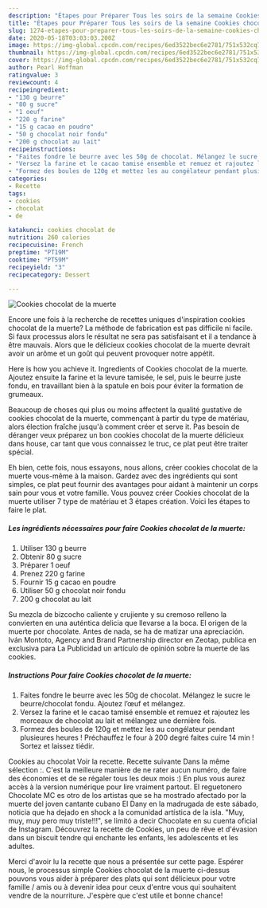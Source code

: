 ```yaml
---
description: "Étapes pour Préparer Tous les soirs de la semaine Cookies chocolat de la muerte"
title: "Étapes pour Préparer Tous les soirs de la semaine Cookies chocolat de la muerte"
slug: 1274-etapes-pour-preparer-tous-les-soirs-de-la-semaine-cookies-chocolat-de-la-muerte
date: 2020-05-18T03:03:03.200Z
image: https://img-global.cpcdn.com/recipes/6ed3522bec6e2781/751x532cq70/cookies-chocolat-de-la-muerte-photo-principale-de-la-recette.jpg
thumbnail: https://img-global.cpcdn.com/recipes/6ed3522bec6e2781/751x532cq70/cookies-chocolat-de-la-muerte-photo-principale-de-la-recette.jpg
cover: https://img-global.cpcdn.com/recipes/6ed3522bec6e2781/751x532cq70/cookies-chocolat-de-la-muerte-photo-principale-de-la-recette.jpg
author: Pearl Hoffman
ratingvalue: 3
reviewcount: 4
recipeingredient:
- "130 g beurre"
- "80 g sucre"
- "1 oeuf"
- "220 g farine"
- "15 g cacao en poudre"
- "50 g chocolat noir fondu"
- "200 g chocolat au lait"
recipeinstructions:
- "Faites fondre le beurre avec les 50g de chocolat. Mélangez le sucre le beurre/chocolat fondu. Ajoutez l’œuf et mélangez."
- "Versez la farine et le cacao tamisé ensemble et remuez et rajoutez les morceaux de chocolat au lait et mélangez une dernière fois."
- "Formez des boules de 120g et mettez les au congélateur pendant plusieures heures ! Préchauffez le four à 200 degré faites cuire 14 min ! Sortez et laissez tiédir."
categories:
- Recette
tags:
- cookies
- chocolat
- de

katakunci: cookies chocolat de 
nutrition: 260 calories
recipecuisine: French
preptime: "PT19M"
cooktime: "PT59M"
recipeyield: "3"
recipecategory: Dessert

---
```



![Cookies chocolat de la muerte](https://img-global.cpcdn.com/recipes/6ed3522bec6e2781/751x532cq70/cookies-chocolat-de-la-muerte-photo-principale-de-la-recette.jpg)

Encore une fois à la recherche de recettes uniques d'inspiration cookies chocolat de la muerte? La méthode de fabrication est pas difficile ni facile. Si faux processus alors le résultat ne sera pas satisfaisant et il a tendance à être mauvais. Alors que le délicieux cookies chocolat de la muerte devrait avoir un arôme et un goût qui peuvent provoquer notre appétit.

Here is how you achieve it. Ingredients of Cookies chocolat de la muerte. Ajoutez ensuite la farine et la levure tamisée, le sel, puis le beurre juste fondu, en travaillant bien à la spatule en bois pour éviter la formation de grumeaux.

Beaucoup de choses qui plus ou moins affectent la qualité gustative de cookies chocolat de la muerte, commençant à partir du type de matériau, alors élection fraîche jusqu'à comment créer et serve it. Pas besoin de déranger veux préparez un bon cookies chocolat de la muerte délicieux dans house, car tant que vous connaissez le truc, ce plat peut être traiter spécial.


Eh bien, cette fois, nous essayons, nous allons, créer cookies chocolat de la muerte vous-même à la maison. Gardez avec des ingrédients qui sont simples, ce plat peut fournir des avantages pour aidant à maintenir un corps sain pour vous et votre famille. Vous pouvez créer Cookies chocolat de la muerte utiliser 7 type de matériau et 3 étapes création. Voici les étapes to faire le plat.

<!--inarticleads1-->

##### Les ingrédients nécessaires pour faire Cookies chocolat de la muerte:

1. Utiliser 130 g beurre
1. Obtenir 80 g sucre
1. Préparer 1 oeuf
1. Prenez 220 g farine
1. Fournir 15 g cacao en poudre
1. Utiliser 50 g chocolat noir fondu
1.  200 g chocolat au lait


Su mezcla de bizcocho caliente y crujiente y su cremoso relleno la convierten en una auténtica delicia que llevarse a la boca. El origen de la muerte por chocolate. Antes de nada, se ha de matizar una apreciación. Iván Montoto, Agency and Brand Partnership director en Zeotap, publica en exclusiva para La Publicidad un artículo de opinión sobre la muerte de las cookies. 

<!--inarticleads2-->

##### Instructions Pour faire Cookies chocolat de la muerte:

1. Faites fondre le beurre avec les 50g de chocolat. Mélangez le sucre le beurre/chocolat fondu. Ajoutez l’œuf et mélangez.
1. Versez la farine et le cacao tamisé ensemble et remuez et rajoutez les morceaux de chocolat au lait et mélangez une dernière fois.
1. Formez des boules de 120g et mettez les au congélateur pendant plusieures heures ! Préchauffez le four à 200 degré faites cuire 14 min ! Sortez et laissez tiédir.


Cookies au chocolat Voir la recette. Recette suivante Dans la même sélection :. C&#39;est la meilleure manière de ne rater aucun numéro, de faire des économies et de se régaler tous les deux mois :) En plus vous aurez accès à la version numérique pour lire vraiment partout. El reguetonero Chocolate MC es otro de los artistas que se ha mostrado afectado por la muerte del joven cantante cubano El Dany en la madrugada de este sábado, noticia que ha dejado en shock a la comunidad artística de la isla. &#34;Muy, muy, muy pero muy triste!!!&#34;, se limitó a decir Chocolate en su cuenta oficial de Instagram. Découvrez la recette de Cookies, un peu de rêve et d&#39;évasion dans un biscuit tendre qui enchante les enfants, les adolescents et les adultes. 


Merci d'avoir lu la recette que nous a présentée sur cette page. Espérer nous, le processus simple Cookies chocolat de la muerte ci-dessus pouvons vous aider à préparer des plats qui sont délicieux pour votre famille / amis ou à devenir idea pour ceux d'entre vous qui souhaitent vendre de la nourriture. J'espère que c'est utile et bonne chance!
